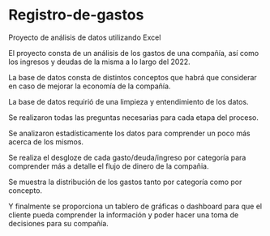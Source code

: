 # Registro-de-gastos
Proyecto de análisis de datos utilizando Excel

El proyecto consta de un análisis de los gastos de una compañía, así como los ingresos y deudas de la misma a lo largo del 2022.

La base de datos consta de distintos conceptos que habrá que considerar en caso de mejorar la economía de la compañía.

La base de datos requirió de una limpieza y entendimiento de los datos.

Se realizaron todas las preguntas necesarias para cada etapa del proceso.

Se analizaron estadísticamente los datos para comprender un poco más acerca de los mismos.

Se realiza el desgloze de cada gasto/deuda/ingreso por categoría para comprender más a detalle el flujo de dinero de la compañia.

Se muestra la distribución de los gastos tanto por categoría como por concepto.

Y finalmente se proporciona un tablero de gráficas o dashboard para que el cliente pueda comprender la información y poder hacer una toma de decisiones para su compañía.
